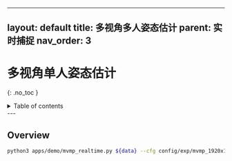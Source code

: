 <!--
 * @Date: 2021-11-13 16:26:33
 * @Author: Qing Shuai
 * @LastEditors: Qing Shuai
 * @LastEditTime: 2021-11-13 16:26:33
 * @FilePath: /easymocap-doc/realtime/mvmp.md
-->
---
layout: default
title: 多视角多人姿态估计
parent: 实时捕捉
nav_order: 3
---

# 多视角单人姿态估计
{: .no_toc }

<details close markdown="block">
  <summary>
    Table of contents
  </summary>
  {: .text-delta }
1. TOC
{:toc}
</details>
---

## Overview

```bash
python3 apps/demo/mvmp_realtime.py ${data} --cfg config/exp/mvmp_1920x1080.yml --vis_repro --out ${data}/output --cfg_opts width 1296 height 972 --undis
```
